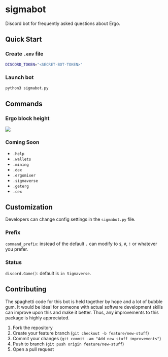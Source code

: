 # sigmabot

Discord bot for frequently asked questions about Ergo.

## Quick Start

### Create `.env` file

```bash
DISCORD_TOKEN="<SECRET-BOT-TOKEN>"
```

### Launch bot

```python
python3 sigmabot.py
```

## Commands

### Ergo block height

![](https://preview.redd.it/hmpx5ejxpih91.png?width=1706&format=png&auto=webp&s=53394032970c0e9b37c39bffc8506595781dde8e)

### Coming Soon

* `.help`
* `.wallets`
* `.mining`
* `.dex`
* `.ergomixer`
* `.sigmaverse`
* `.geterg`
* `.cex`

## Customization

Developers can change config settings in the `sigmabot.py` file.

### Prefix

`command_prefix`: instead of the default `.` can modify to `$`, `#`, `!` or whatever you prefer.

### Status

`discord.Game()`: default is `in Sigmaverse`.

## Contributing

The spaghetti code for this bot is held together by hope and a lot of bubble gum. It would be ideal for someone with actual software development skills can improve upon this and make it better. Thus, any improvements to this package is highly appreciated.

1. Fork the repository
2. Create your feature branch (`git checkout -b feature/new-stuff`)
3. Commit your changes (`git commit -am "Add new stuff improvements"`)
4. Push to branch (`git push origin feature/new-stuff`)
5. Open a pull request



